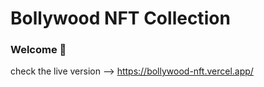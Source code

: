 # Bollywood NFT Collection

### **Welcome 👋**

check the live version -->  https://bollywood-nft.vercel.app/